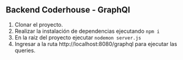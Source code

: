 ## Backend Coderhouse - GraphQl

 1. Clonar el proyecto.
 2. Realizar la instalación de dependencias ejecutando `npm i`
 3. En la raíz del proyecto ejecutar `nodemon server.js`
 4. Ingresar a la ruta http://localhost:8080/graphql para ejecutar las queries.